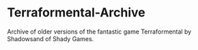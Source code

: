 # Terraformental-Archive
Archive of older versions of the fantastic game Terraformental by Shadowsand of Shady Games.
